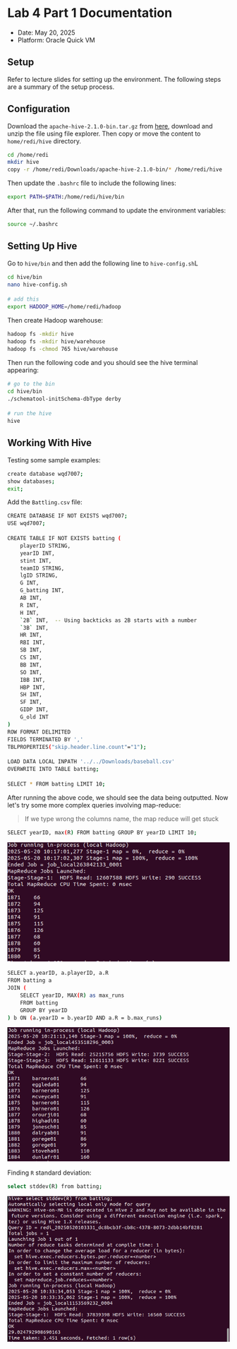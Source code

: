 # Lab 4 Part 1 Documentation

- Date: May 20, 2025
- Platform: Oracle Quick VM

## Setup
Refer to lecture slides for setting up the environment. The following steps are a summary of the setup process.

## Configuration

Download the `apache-hive-2.1.0-bin.tar.gz` from [here](https://archive.apache.org/dist/hive/hive-2.1.0/), download and unzip the file using file explorer. Then copy or move the content to `home/redi/hive` directory. 

```bash
cd /home/redi
mkdir hive
copy -r /home/redi/Downloads/apache-hive-2.1.0-bin/* /home/redi/hive
```

Then update the `.bashrc` file to include the following lines:

```bash
export PATH=$PATH:/home/redi/hive/bin
```

After that, run the following command to update the environment variables:

```bash
source ~/.bashrc
```

## Setting Up Hive

Go to `hive/bin` and then add the following line to `hive-config.sh`L

```bash
cd hive/bin
nano hive-config.sh

# add this
export HADOOP_HOME=/home/redi/hadoop
```

Then create Hadoop warehouse:

```bash
hadoop fs -mkdir hive
hadoop fs -mkdir hive/warehouse
hadoop fs -chmod 765 hive/warehouse
```

Then run the following code and you should see the hive terminal appearing:

```bash
# go to the bin
cd hive/bin
./schematool-initSchema-dbType derby

# run the hive
hive
```

## Working With Hive

Testing some sample examples:

```bash
create database wqd7007;
show databases;
exit;
```

Add the `Battling.csv` file:

```bash
CREATE DATABASE IF NOT EXISTS wqd7007;
USE wqd7007;

CREATE TABLE IF NOT EXISTS batting (
    playerID STRING,
    yearID INT,
    stint INT,
    teamID STRING,
    lgID STRING,
    G INT,
    G_batting INT,
    AB INT,
    R INT,
    H INT,
    `2B` INT,  -- Using backticks as 2B starts with a number
    `3B` INT,
    HR INT,
    RBI INT,
    SB INT,
    CS INT,
    BB INT,
    SO INT,
    IBB INT,
    HBP INT,
    SH INT,
    SF INT,
    GIDP INT,
    G_old INT
) 
ROW FORMAT DELIMITED 
FIELDS TERMINATED BY ',' 
TBLPROPERTIES("skip.header.line.count"="1");

LOAD DATA LOCAL INPATH '../../Downloads/baseball.csv' 
OVERWRITE INTO TABLE batting;

SELECT * FROM batting LIMIT 10;
```

After running the above code, we should see the data being outputted. Now let's try some more complex queries involving map-reduce:

> If we type wrong the columns name, the map reduce will get stuck

```bash
SELECT yearID, max(R) FROM batting GROUP BY yearID LIMIT 10;
```

![Alt](../images/highest_run.png)

```bash
SELECT a.yearID, a.playerID, a.R 
FROM batting a
JOIN (
    SELECT yearID, MAX(R) as max_runs 
    FROM batting 
    GROUP BY yearID
) b ON (a.yearID = b.yearID AND a.R = b.max_runs)
```

![Alt](../images/highest_run_id.png)

Finding `R` standard deviation:

```bash
select stddev(R) from batting;
```

![Alt](../images/std_dev.png)